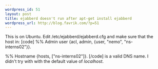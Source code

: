 ```yaml
--- 
wordpress_id: 51
layout: post
title: ejabberd doesn't run after apt-get install ejabberd
wordpress_url: http://blog.favrik.com/?p=51
---
```

This is on Ubuntu.  Edit /etc/ejabberd/ejabberd.cfg and make sure that the host in:
[code]
%% Admin user
{acl, admin, {user, "nemo", "ns-interns02"}}.

%% Hostname
{hosts, ["ns-interns02"]}.
[/code]
is a valid DNS name.  I didn't try with with the default value of <em>localhost</em>.
